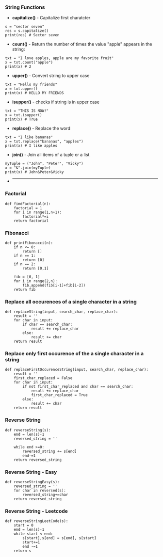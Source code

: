 ### String Functions
- **capitalize()** - Capitalize first charatcter
```
s = "sector seven"
res = s.capitalize()
print(res) # Sector seven
```
- **count()** - Return the number of times the value "apple" appears in the string:
```
txt = "I love apples, apple are my favorite fruit"
x = txt.count("apple")
print(x) # 2
```
- **upper()** - Convert string to upper case
```
txt = "Hello my friends"
x = txt.upper()
print(x) # HELLO MY FRIENDS
```
- **isupper()** - checks if string is in upper case
```
txt = "THIS IS NOW!"
x = txt.isupper()
print(x) # True
```
- **replace()** - Replace the word
```
txt = "I like bananas"
x = txt.replace("bananas", "apples")
print(x) # I like apples
```
- **join()** - Join all items of a tuple or a list
```
myTuple = ("John", "Peter", "Vicky")
x = "&".join(myTuple)
print(x) # John&Peter&Vicky
```
- ****
### Factorial
```
def findFactorial(n):
    factorial = 1
    for i in range(1,n+1):
        factorial*=i
    return factorial
```

### Fibonacci
```
def printFibonacci(n):
    if n <= 0:
        return []
    if n == 1:
        return [0]
    if n == 2:
        return [0,1]
    
    fib = [0, 1]
    for i in range(2,n):
        fib.append(fib[i-1]+fib[i-2])
    return fib
```
### Replace all occurences of a single character in a string
```
def replaceString(input, search_char, replace_char):
    result = ''
    for char in input:
        if char == search_char:
            result += replace_char
        else:
            result += char
    return result
```

### Replace only first occurence of the a single character in a string
```
def replaceFirstOccurenceString(input, search_char, replace_char):
    result = ''
    first_char_replaced = False
    for char in input:
        if not first_char_replaced and char == search_char:
            result += replace_char
            first_char_replaced = True
        else:
            result += char
    return result
```

### Reverse String
```
def reverseString(s):
    end = len(s)-1
    reversed_string = ''

    while end >=0:
        reversed_string += s[end]
        end-=1
    return reversed_string
```
### Reverse String - Easy
```
def reverseStringEasy(s):
    reversed_string = ''
    for char in reversed(s):
        reversed_string+=char
    return reversed_string
```

### Reverse String - Leetcode
```
def reverseStringLeetCode(s):
    start = 0
    end = len(s)-1
    while start < end:
        s[start],s[end] = s[end], s[start]
        start+=1
        end -=1
    return s
```


